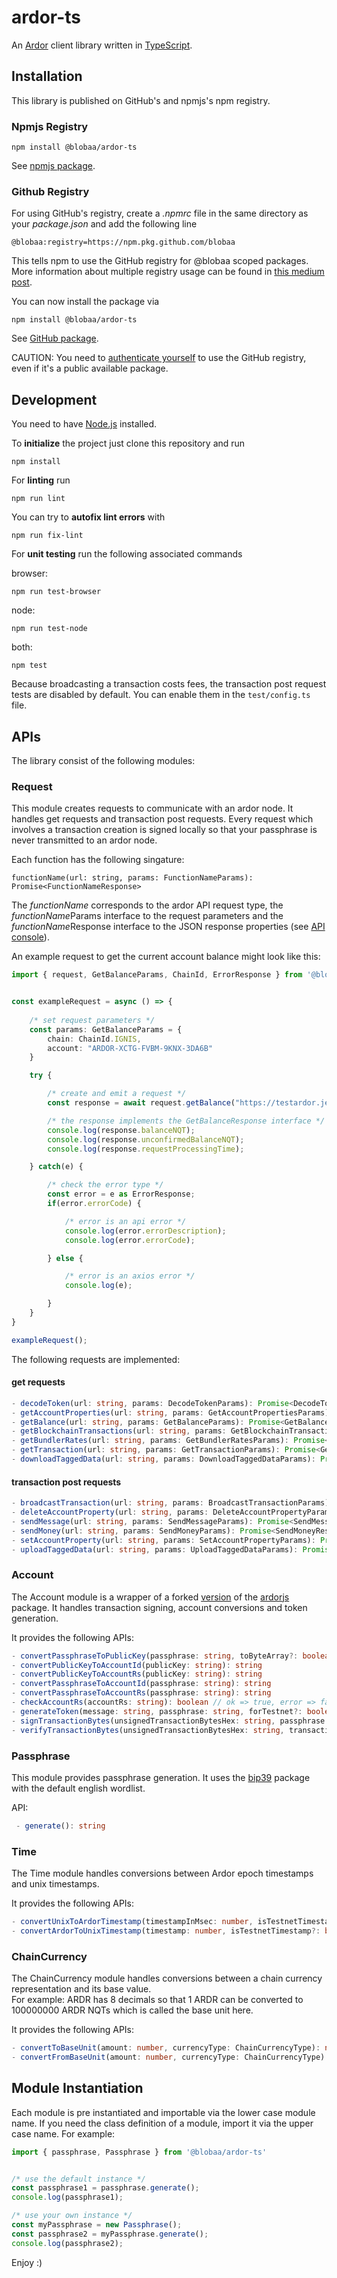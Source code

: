 # ardor-ts

An [Ardor](https://ardorplatform.org) client library written in [TypeScript](https://www.typescriptlang.org).



## Installation

This library is published on GitHub's and npmjs's npm registry.


### Npmjs Registry

````
npm install @blobaa/ardor-ts
````

See [npmjs package](https://www.npmjs.com/package/@blobaa/ardor-ts).


### Github Registry

For using GitHub's registry, create a *.npmrc* file in the same directory as your *package.json* and add the following line 

````
@blobaa:registry=https://npm.pkg.github.com/blobaa
```` 

This tells npm to use the GitHub registry for @blobaa scoped packages. More information about multiple registry usage can be found in [this medium post](https://medium.com/@crysfel/using-different-registries-in-yarn-and-npm-766541d6f851).

You can now install the package via

````
npm install @blobaa/ardor-ts
````

See [GitHub package](https://github.com/blobaa/ardor-ts/packages/129759).

CAUTION: You need to [authenticate yourself](https://github.community/t5/GitHub-API-Development-and/Download-from-Github-Package-Registry-without-authentication/td-p/35255) to use the GitHub registry, even if it's a public available package.


## Development

You need to have [Node.js](https://nodejs.org/en/) installed.

To **initialize** the project just clone this repository and run
```
npm install
```

For **linting** run 
```
npm run lint
```

You can try to **autofix lint errors** with
```
npm run fix-lint
```

For **unit testing** run the following associated commands

browser:
```
npm run test-browser
```

node: 
```
npm run test-node
```

both: 
```
npm test
```


Because broadcasting a transaction costs fees, the transaction post request tests are disabled by default. You can enable them in the `test/config.ts` file.


## APIs

The library consist of the following modules:


### Request

This module creates requests to communicate with an ardor node. It handles get requests and transaction post requests. Every request which involves a transaction creation is signed locally so that your passphrase is never transmitted to an ardor node. 

Each function has the following singature:
````
functionName(url: string, params: FunctionNameParams): Promise<FunctionNameResponse>
````
The *functionName* corresponds to the ardor API request type, the *functionName*Params interface to the request parameters and the *functionName*Response interface to the JSON response properties (see [API console](https://testardor.jelurida.com/test)).

An example request to get the current account balance might look like this:


````typescript
import { request, GetBalanceParams, ChainId, ErrorResponse } from '@blobaa/ardor-ts'


const exampleRequest = async () => {
    
    /* set request parameters */
    const params: GetBalanceParams = {
        chain: ChainId.IGNIS,
        account: "ARDOR-XCTG-FVBM-9KNX-3DA6B"
    }

    try {

        /* create and emit a request */
        const response = await request.getBalance("https://testardor.jelurida.com", params);

        /* the response implements the GetBalanceResponse interface */
        console.log(response.balanceNQT);
        console.log(response.unconfirmedBalanceNQT);
        console.log(response.requestProcessingTime);

    } catch(e) {

        /* check the error type */
        const error = e as ErrorResponse;
        if(error.errorCode) {

            /* error is an api error */
            console.log(error.errorDescription);
            console.log(error.errorCode);

        } else {

            /* error is an axios error */
            console.log(e);

        }
    }
}

exampleRequest();
````

The following requests are implemented:

#### get requests

````typescript
- decodeToken(url: string, params: DecodeTokenParams): Promise<DecodeTokenResponse>
- getAccountProperties(url: string, params: GetAccountPropertiesParams): Promise<GetAccountPropertiesResponse>
- getBalance(url: string, params: GetBalanceParams): Promise<GetBalanceResponse>
- getBlockchainTransactions(url: string, params: GetBlockchainTransactionsParams): Promise<GetBlockchainTransactionsResponse>
- getBundlerRates(url: string, params: GetBundlerRatesParams): Promise<GetBundlerRatesResponse>
- getTransaction(url: string, params: GetTransactionParams): Promise<GetTransactionResponse>
- downloadTaggedData(url: string, params: DownloadTaggedDataParams): Promise<DownloadTaggedDataResponse>
````

#### transaction post requests

````typescript
- broadcastTransaction(url: string, params: BroadcastTransactionParams): Promise<BroadcastTransactionResponse>
- deleteAccountProperty(url: string, params: DeleteAccountPropertyParams): Promise<DeleteAccountPropertyResponse>
- sendMessage(url: string, params: SendMessageParams): Promise<SendMessageResponse>
- sendMoney(url: string, params: SendMoneyParams): Promise<SendMoneyResponse>
- setAccountProperty(url: string, params: SetAccountPropertyParams): Promise<SetAccountPropertyResponse>
- uploadTaggedData(url: string, params: UploadTaggedDataParams): Promise<UploadTaggedDataResponse> // only data upload (no file upload) supported
````

### Account

The Account module is a wrapper of a forked [version](https://github.com/Atzen2/ardorjs) of the [ardorjs](https://github.com/mrv777/ardorjs) package. It handles transaction signing, account conversions and token generation.

It provides the following APIs:

````typescript
- convertPassphraseToPublicKey(passphrase: string, toByteArray?: boolean): string | Array<number> // toByteArray defaults to false
- convertPublicKeyToAccountId(publicKey: string): string
- convertPublicKeyToAccountRs(publicKey: string): string
- convertPassphraseToAccountId(passphrase: string): string
- convertPassphraseToAccountRs(passphrase: string): string
- checkAccountRs(accountRs: string): boolean // ok => true, error => false
- generateToken(message: string, passphrase: string, forTestnet?: boolean): string // forTestnet defaults to false
- signTransactionBytes(unsignedTransactionBytesHex: string, passphrase: string): string
- verifyTransactionBytes(unsignedTransactionBytesHex: string, transactionType: string, transactionJSON: object, publicKey: string): boolean
````


### Passphrase

This module provides passphrase generation. It uses the [bip39](https://github.com/bitcoinjs/bip39) package with the default english wordlist.

API:

````typescript
 - generate(): string
````


### Time

The Time module handles conversions between Ardor epoch timestamps and unix timestamps.

It provides the following APIs:

````typescript
- convertUnixToArdorTimestamp(timestampInMsec: number, isTestnetTimestamp?: boolean): number // isTestnetTimestamp defaults to false
- convertArdorToUnixTimestamp(timestamp: number, isTestnetTimestamp?: boolean): number // isTestnetTimestamp defaults to false
````


### ChainCurrency

The ChainCurrency module handles conversions between a chain currency representation and its base value. <br> 
For example: ARDR has 8 decimals so that 1 ARDR can be converted to 100000000 ARDR NQTs which is called the base unit here.

It provides the following APIs:

````typescript
- convertToBaseUnit(amount: number, currencyType: ChainCurrencyType): number;
- convertFromBaseUnit(amount: number, currencyType: ChainCurrencyType): number;
````



## Module Instantiation

Each module is pre instantiated and importable via the lower case module name. If you need the class definition of a module, import it via the upper case name. For example:

````typescript
import { passphrase, Passphrase } from '@blobaa/ardor-ts'


/* use the default instance */
const passphrase1 = passphrase.generate();
console.log(passphrase1);

/* use your own instance */
const myPassphrase = new Passphrase();
const passphrase2 = myPassphrase.generate();
console.log(passphrase2);
````

Enjoy :)
